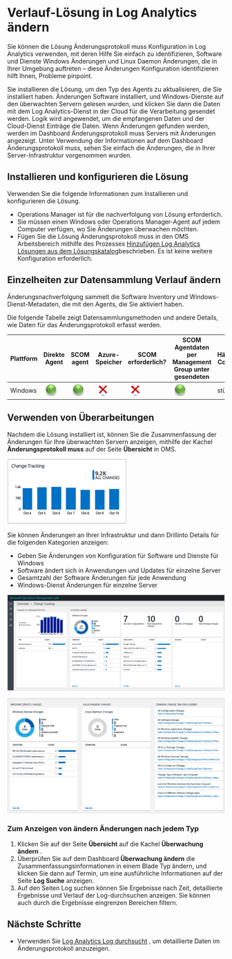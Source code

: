 <properties
    pageTitle="Änderungsnachverfolgung-Lösung in Log Analytics | Microsoft Azure"
    description="Sie können die Lösung Änderungsprotokoll muss Konfiguration in Log Analytics verwenden, mit deren Hilfe Sie einfach zu identifizieren, Software und Dienste Windows Änderungen, die in Ihrer Umgebung auftreten – diese Änderungen Konfiguration identifizieren hilft Ihnen, Probleme pinpoint."
    services="operations-management-suite"
    documentationCenter=""
    authors="bandersmsft"
    manager="jwhit"
    editor=""/>

<tags
    ms.service="operations-management-suite"
    ms.workload="na"
    ms.tgt_pltfrm="na"
    ms.devlang="na"
    ms.topic="article"
    ms.date="10/10/2016"
    ms.author="banders"/>

# <a name="change-tracking-solution-in-log-analytics"></a>Verlauf-Lösung in Log Analytics ändern


Sie können die Lösung Änderungsprotokoll muss Konfiguration in Log Analytics verwenden, mit deren Hilfe Sie einfach zu identifizieren, Software und Dienste Windows Änderungen und Linux Daemon Änderungen, die in Ihrer Umgebung auftreten – diese Änderungen Konfiguration identifizieren hilft Ihnen, Probleme pinpoint.

Sie installieren die Lösung, um den Typ des Agents zu aktualisieren, die Sie installiert haben. Änderungen Software installiert, und Windows-Dienste auf den überwachten Servern gelesen wurden, und klicken Sie dann die Daten mit dem Log Analytics-Dienst in der Cloud für die Verarbeitung gesendet werden. Logik wird angewendet, um die empfangenen Daten und der Cloud-Dienst Einträge die Daten. Wenn Änderungen gefunden werden, werden im Dashboard Änderungsprotokoll muss Servers mit Änderungen angezeigt. Unter Verwendung der Informationen auf dem Dashboard Änderungsprotokoll muss, sehen Sie einfach die Änderungen, die in Ihrer Server-Infrastruktur vorgenommen wurden.

## <a name="installing-and-configuring-the-solution"></a>Installieren und konfigurieren die Lösung
Verwenden Sie die folgende Informationen zum Installieren und konfigurieren die Lösung.

- Operations Manager ist für die nachverfolgung von Lösung erforderlich.
- Sie müssen einen Windows oder Operations Manager-Agent auf jedem Computer verfügen, wo Sie Änderungen überwachen möchten.
- Fügen Sie die Lösung Änderungsprotokoll muss in den OMS Arbeitsbereich mithilfe des Prozesses [Hinzufügen Log Analytics Lösungen aus dem Lösungskatalog](log-analytics-add-solutions.md)beschrieben.  Es ist keine weitere Konfiguration erforderlich.


## <a name="change-tracking-data-collection-details"></a>Einzelheiten zur Datensammlung Verlauf ändern

Änderungsnachverfolgung sammelt die Software Inventory und Windows-Dienst-Metadaten, die mit den Agents, die Sie aktiviert haben.

Die folgende Tabelle zeigt Datensammlungsmethoden und andere Details, wie Daten für das Änderungsprotokoll erfasst werden.

| Plattform | Direkte Agent | SCOM agent | Azure-Speicher | SCOM erforderlich? | SCOM Agentdaten per Management Group unter gesendeten | Häufigkeit Collection |
|---|---|---|---|---|---|---|
|Windows|![Ja](./media/log-analytics-change-tracking/oms-bullet-green.png)|![Ja](./media/log-analytics-change-tracking/oms-bullet-green.png)|![Nein](./media/log-analytics-change-tracking/oms-bullet-red.png)|            ![Nein](./media/log-analytics-change-tracking/oms-bullet-red.png)|![Ja](./media/log-analytics-change-tracking/oms-bullet-green.png)| stündlich|

## <a name="use-change-tracking"></a>Verwenden von Überarbeitungen

Nachdem die Lösung installiert ist, können Sie die Zusammenfassung der Änderungen für Ihre überwachten Servern anzeigen, mithilfe der Kachel **Änderungsprotokoll muss** auf der Seite **Übersicht** in OMS.

![Abbildung der Kachel Änderungsprotokoll muss](./media/log-analytics-change-tracking/oms-changetracking-tile.png)

Sie können Änderungen an Ihrer Infrastruktur und dann Drillinto Details für die folgenden Kategorien anzeigen:

- Geben Sie Änderungen von Konfiguration für Software und Dienste für Windows
- Software ändert sich in Anwendungen und Updates für einzelne Server
- Gesamtzahl der Software Änderungen für jede Anwendung
- Windows-Dienst Änderungen für einzelne Server

![Abbildung der nachverfolgung von dashboard](./media/log-analytics-change-tracking/oms-changetracking01.png)

![Abbildung der nachverfolgung von dashboard](./media/log-analytics-change-tracking/oms-changetracking02.png)

### <a name="to-view-changes-for-any-change-type"></a>Zum Anzeigen von ändern Änderungen nach jedem Typ

1. Klicken Sie auf der Seite **Übersicht** auf die Kachel **Überwachung ändern** .
2. Überprüfen Sie auf dem Dashboard **Überwachung ändern** die Zusammenfassungsinformationen in einem Blade Typ ändern, und klicken Sie dann auf Termin, um eine ausführliche Informationen auf der Seite **Log Suche** anzeigen.
3. Auf den Seiten Log suchen können Sie Ergebnisse nach Zeit, detaillierte Ergebnisse und Verlauf der Log-durchsuchen anzeigen. Sie können auch durch die Ergebnisse eingrenzen Bereichen filtern.

## <a name="next-steps"></a>Nächste Schritte

- Verwenden Sie [Log Analytics Log durchsucht](log-analytics-log-searches.md) , um detaillierte Daten im Änderungsprotokoll anzuzeigen.

